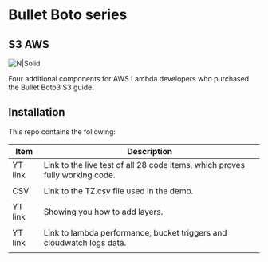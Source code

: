 # Bullet Boto series
## S3 AWS

![N|Solid](https://static.wixstatic.com/media/608586_a532eff932424e7b94eed18376a0713f~mv2.png)



Four additional components for AWS Lambda developers who purchased the Bullet Boto3 S3 guide. 

## Installation

This repo contains the following:  


| Item | Description |
| ------ | ------ |
| YT link | Link to the live test of all 28 code items, which proves fully working code. |
|  | |
| CSV| Link to the TZ.csv file used in the demo.|
|  | |
| YT link | Showing you how to add layers. |
|  |  |
| YT link | Link to lambda performance, bucket triggers and cloudwatch logs data. |
|  |  |
